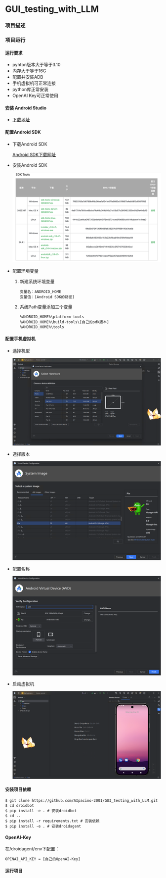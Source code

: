 # GUI_testing_with_LLM

### 项目描述



### 项目运行

#### 运行要求

- pyhton版本大于等于3.10
- 内存大于等于16G
- 配置并安装ADB
- 手机虚拟机可正常连接
- python库正常安装
- OpenAI Key可正常使用

#### 安装 Android Studio

- [下载地址](#https://developer.android.com/studio?hl=zh-cn)

#### 配置Android SDK

- 下载Android SDK

  [Android SDK下载网址](https://www.androiddevtools.cn/) 

- 安装Android SDK

  ![image-20241222122025589](assets/image-20241222122025589-17348454422781.png)

- 配置环境变量

  1. 新建系统环境变量

     ```
     变量名：ANDROID_HOME
     变量值：[Android SDK的路径]
     ```

  2. 系统Path变量添加三个变量

     ```
     %ANDROID_HOME%\platform-tools
     %ANDROID_HOME%\build-tools\[自己的sdk版本]
     %ANDROID_HOME%\tools
     ```

#### 配置手机虚拟机

- 选择机型

  ![image-20241222124117704](assets/image-20241222124117704-17348454655313.png)

- 选择版本

  ![image-20241222124327985](assets/image-20241222124327985-17348454749035.png)

- 配置名称

  ![image-20241222124418914](assets/image-20241222124418914-17348454819257.png)

- 启动虚拟机

  ![image-20241222124806334](assets/image-20241222124806334-173484549634111.png)

#### 安装项目依赖

```
$ git clone https://github.com/AIpacino-2001/GUI_testing_with_LLM.git
$ cd droidbot
$ pip install -e . # 安装droidbot
$ cd ..
$ pip install -r requirements.txt # 安装依赖
$ pip install -e . # 安装droidagent
```

#### OpenAI-Key

在/droidagent/env下配置：

```
OPENAI_API_KEY = [自己的OpenAI-Key]
```

#### 运行项目

